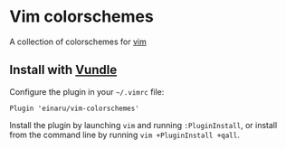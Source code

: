 # Vim colorschemes

A collection of colorschemes for [vim][]

[vim]: http://www.vim.org
[vundle]: https://github.com/gmarik/Vundle.vim

## Install with [Vundle][]

Configure the plugin in your `~/.vimrc` file:

```
Plugin 'einaru/vim-colorschemes'
```

Install the plugin by launching `vim` and running `:PluginInstall`, or install from the command line by running `vim +PluginInstall +qall`.
